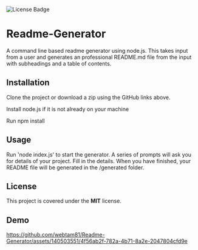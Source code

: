 ![License Badge](https://img.shields.io/badge/license-MIT-brightgreen)

# Readme-Generator

A command line based readme generator using node.js. This takes input from a user and generates an professional README.md file from the input with subheadings and a table of contents.

## Installation

Clone the project or download a zip using the GitHub links above. 

Install node.js if it is not already on your machine

Run npm install 

## Usage

Run 'node index.js' to start the generator.
A series of prompts will ask you for details of your project. Fill in the details.
When you have finished, your README file will be generated in the /generated folder.

## License

This project is covered under the **MIT** license.

## Demo

https://github.com/webtam81/Readme-Generator/assets/140503551/4f56ab2f-782a-4b71-8a2e-2047804cfd9e



